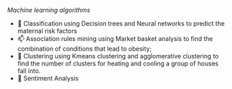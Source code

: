 *Machine learning algorithms*
- 🌱 Classification using Decision trees and Neural networks to predict the maternal risk factors
- 📫 Association rules mining using Market basket analysis to find the combination of conditions that lead to obesity;
- 💞️ Clustering using Kmeans clustering and agglomerative clustering to find the number of clusters for heating and cooling a group of houses fall into.
- 👀 Sentiment Analysis
